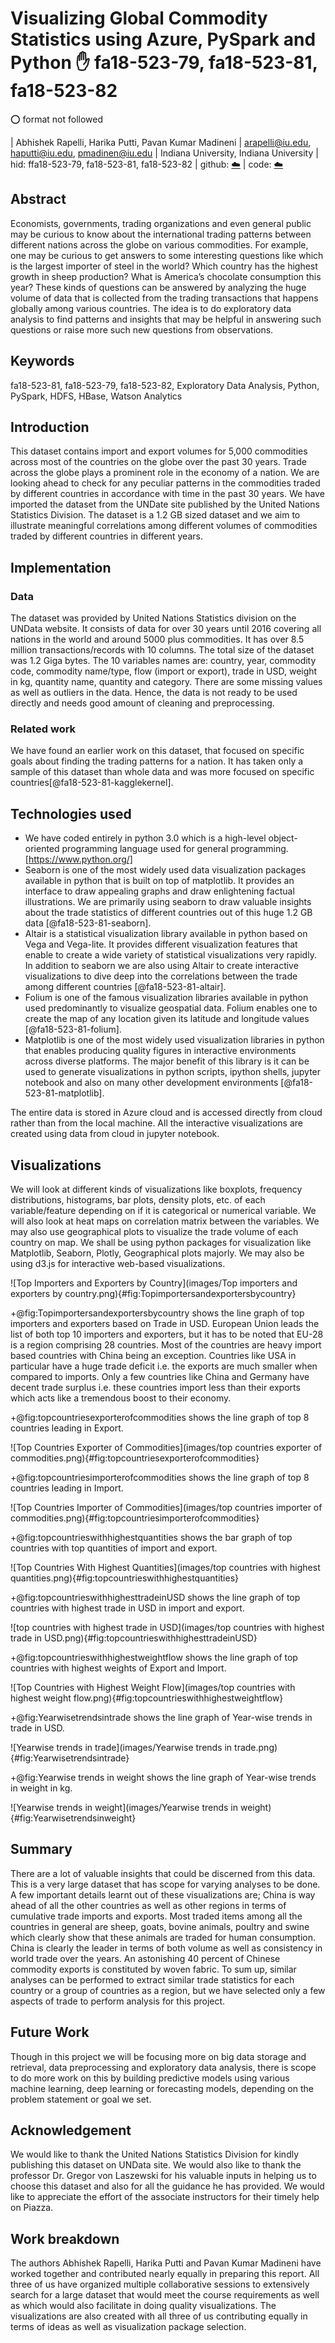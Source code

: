 
# Visualizing Global Commodity Statistics using Azure, PySpark and Python :hand: fa18-523-79, fa18-523-81, fa18-523-82

:o: format not followed

| Abhishek Rapelli, Harika Putti, Pavan Kumar Madineni
| arapelli@iu.edu, haputti@iu.edu, pmadinen@iu.edu
| Indiana University, Indiana University
| hid: ffa18-523-79, fa18-523-81, fa18-523-82
| github: [:cloud:](https://github.com/cloudmesh-community/fa18-523-81/blob/master/project-report/report.md)
| code: [:cloud:](https://github.com/cloudmesh-community/fa18-523-81/tree/master/project-code)

## Abstract

Economists, governments, trading organizations and even general public may be curious to know about the international trading patterns between different nations across the globe on various commodities. For example, one may be curious to get answers to some interesting questions like which is the largest importer of steel in the world? Which country has the highest growth in sheep production? What is America’s chocolate consumption this year? These kinds of questions can be answered by analyzing the huge volume of data that is collected from the trading transactions that happens globally among various countries. The idea is to do exploratory data analysis to find patterns and insights that may be helpful in answering such questions or raise more such new questions from observations.

## Keywords

fa18-523-81, fa18-523-79, fa18-523-82, Exploratory Data Analysis, Python, PySpark, HDFS, HBase, Watson Analytics


## Introduction

This dataset contains import and export volumes for 5,000 commodities across most of the countries on the globe over the past 30 years. Trade across the globe plays a prominent role in the economy of a nation. We are looking ahead to check for any peculiar patterns in the commodities traded by different countries in accordance with time in the past 30 years. We have imported the dataset from the UNDate site published by the United Nations Statistics Division. The dataset is a 1.2 GB sized dataset and we aim to illustrate meaningful correlations among different volumes of commodities traded by different countries in different years. 

## Implementation
### Data 

The dataset was provided by United Nations Statistics division on the UNData website. It consists of data for over 30 years until 2016 covering all nations in the world and around 5000 plus commodities. It has over 8.5 million transactions/records with 10 columns. The total size of the dataset was 1.2 Giga bytes. The 10 variables names are: country, year, commodity code, commodity name/type, flow (import or export), trade in USD, weight in kg, quantity name, quantity and category. There are some missing values as well as outliers in the data. Hence, the data is not ready to be used directly and needs good amount of cleaning and preprocessing.

### Related work 

We have found an earlier work on this dataset, that focused on specific goals about finding the trading patterns for a nation. It has taken only a sample of this dataset than whole data and was more focused on specific countries[@fa18-523-81-kagglekernel].

## Technologies used

*  We have coded entirely in python 3.0 which is a high-level object-oriented programming language used for general programming. [https://www.python.org/]
* Seaborn is one of the most widely used data visualization packages available in python that is built on top of matplotlib. It provides an interface to draw appealing graphs and draw enlightening factual illustrations. We are primarily using seaborn to draw valuable insights about the trade statistics of different countries out of this huge 1.2 GB data [@fa18-523-81-seaborn].
* Altair is a statistical visualization library available in python based on Vega and Vega-lite. It provides different visualization features that enable to create a wide variety of statistical visualizations very rapidly. In addition to seaborn we are also using Altair to create interactive visualizations to dive deep into the correlations between the trade among different countries [@fa18-523-81-altair].
* Folium is one of the famous visualization libraries available in python used predominantly to visualize geospatial data. Folium enables one to create the map of any location given its latitude and longitude values [@fa18-523-81-folium].
* Matplotlib is one of the most widely used visualization libraries in python that enables producing quality figures in interactive environments across diverse platforms. The major benefit of this library is it can be used to generate visualizations in python scripts, ipython shells, jupyter notebook and also on many other development environments [@fa18-523-81-matplotlib].

The entire data is stored in Azure cloud and is accessed directly from cloud rather than from the local machine. All the interactive visualizations are created using data from cloud in jupyter notebook.


## Visualizations 

We will look at different kinds of visualizations like boxplots, frequency distributions, histograms, bar plots, density plots, etc. of each variable/feature depending on if it is categorical or numerical variable. We will also look at heat maps on correlation matrix between the variables. We may also use geographical plots to visualize the trade volume of each country on map. We shall be using python packages for visualization like Matplotlib, Seaborn, Plotly, Geographical plots majorly. We may also be using d3.js for interactive web-based visualizations.

![Top Importers and Exporters by Country](images/Top importers and exporters by country.png){#fig:Topimportersandexportersbycountry}

+@fig:Topimportersandexportersbycountry shows the line graph of top importers and exporters based on Trade in USD.
European Union leads the list of both top 10 importers and exporters, but it has to be noted that EU-28 is a region comprising 28 countries. Most of the countries are heavy import based countries with China being an exception. Countries like USA in particular have a huge trade deficit i.e. the exports are much smaller when compared to imports. Only a few countries like China and Germany have decent trade surplus i.e. these countries import less than their exports which acts like a tremendous boost to their economy.


+@fig:topcountriesexporterofcommodities shows the line graph of top 8 countries leading in Export.

![Top Countries Exporter of Commodities](images/top countries exporter of commodities.png){#fig:topcountriesexporterofcommodities}


+@fig:topcountriesimporterofcommodities shows the line graph of top 8 countries leading in Import.

![Top Countries Importer of Commodities](images/top countries importer of commodities.png){#fig:topcountriesimporterofcommodities}


+@fig:topcountrieswithhighestquantities shows the bar graph of top countries with top quantities of import and export.

![Top Countries With Highest Quantities](images/top countries with highest quantities.png){#fig:topcountrieswithhighestquantities}


+@fig:topcountrieswithhighesttradeinUSD shows the line graph of top countries with highest trade in USD in import and export.

![top countries with highest trade in USD](images/top countries with highest trade in USD.png){#fig:topcountrieswithhighesttradeinUSD}


+@fig:topcountrieswithhighestweightflow shows the line graph of top countries with highest weights of Export and Import.

![Top Countries with Highest Weight Flow](images/top countries with highest weight flow.png){#fig:topcountrieswithhighestweightflow}


+@fig:Yearwisetrendsintrade shows the line graph of Year-wise trends in trade in USD.

![Yearwise trends in trade](images/Yearwise trends in trade.png){#fig:Yearwisetrendsintrade}


+@fig:Yearwise trends in weight shows the line graph of Year-wise trends in weight in kg.

![Yearwise trends in weight](images/Yearwise trends in weight){#fig:Yearwisetrendsinweight}


## Summary

There are a lot of valuable insights that could be discerned from this data. This is a very large dataset that has scope for varying analyses to be done. A few important details learnt out of these visualizations are; China is way ahead of all the other countries as well as other regions in terms of cumulative trade imports and exports. Most traded items among all the countries in general are sheep, goats, bovine animals, poultry and swine which clearly show that these animals are traded for human consumption. China is clearly the leader in terms of both volume as well as consistency in world trade over the years. An astonishing 40 percent of Chinese commodity exports is constituted by woven fabric. To sum up, similar analyses can be performed to extract similar trade statistics for each country or a group of countries as a region, but we have selected only a few aspects of trade to perform analysis for this project.

## Future Work

Though in this project we will be focusing more on big data storage and retrieval, data preprocessing and exploratory data analysis, there is scope to do more work on this by building predictive models using various machine learning, deep learning or forecasting models, depending on the problem statement or goal we set.

## Acknowledgement

We would like to thank the United Nations Statistics Division for kindly publishing this dataset on UNData site. We would also like to thank the professor Dr. Gregor von Laszewski for his valuable inputs in helping us to choose this dataset and also for all the guidance he has provided. We would like to appreciate the effort of the associate instructors for their timely help on Piazza.

## Work breakdown

The authors Abhishek Rapelli, Harika Putti and Pavan Kumar Madineni have worked together and contributed nearly equally in preparing this report. All three of us have organized multiple collaborative sessions to extensively search for a large dataset that would meet the course requirements as well as which would also facilitate in doing quality visualizations. The visualizations are also created with all three of us contributing equally in terms of ideas as well as visualization package selection.
